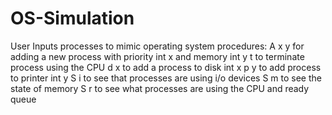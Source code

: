 # OS-Simulation
User Inputs processes to mimic operating system procedures:
A x y for adding a new process with priority int x and memory int y
t to terminate process using the CPU
d x to add a process to disk int x
p y to add process to printer int y
S i to see that processes are using i/o devices
S m to see the state of memory
S r to see what processes are using the CPU and ready queue
